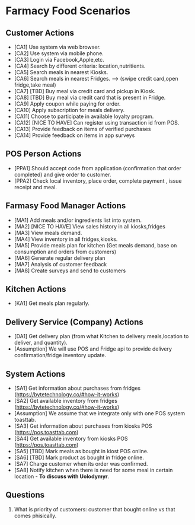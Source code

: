# Farmacy Food Scenarios

## Customer Actions
- [CA1] Use system via web browser.
- [CA2] Use system via mobile phone.
- [CA3] Login via Facebook,Apple,etc.
- [CA4] Search by different criteria: location,nutritients.
- [CA5] Search meals in nearest Kiosks. 
- [CA6] Search meals in nearest Fridges. --> (swipe credit card,open fridge,take meal)
- [CA7] [TBD] Buy meal via credit card and pickup in Kiosk.
- [CA8] [TBD] Buy meal via credit card that is present in Fridge.
- [CA9] Apply coupon while paying for order.
- [CA10] Apply subscription for meals delivery.
- [CA11] Choose to participate in available loyalty program.
- [CA12] [NICE TO HAVE] Can register using transaction id from POS.
- [CA13] Provide feedback on items of verified purchases 
- [CA14] Provide feedback on items in app surveys

## POS Person Actions
- [PPA1] Should accept code from application (confirmation that order completed) and give order to customer.
- [PPA2] Check local inventory, place order, complete payment , issue receipt and meal.

## Farmasy Food Manager Actions
- [MA1] Add meals and/or ingredients list into system.
- [MA2] [NICE TO HAVE] View sales history in all kiosks,fridges
- [MA3] View meals demand.
- [MA4] View inventory in all fridges,kiosks.
- [MA5] Provide meals plan for kitchen (Get meals demand, base on consumption and orders from customers)
- [MA6] Generate regular delivery plan
- [MA7] Analysis of customer feedback 
- [MA8] Create surveys and send to customers
##  Kitchen Actions
- [KA1] Get meals plan regularly.

## Delivery Service (Company) Actions
- [DA1] Get delivery plan (from what Kitchen to delivery meals,location to deliver, and quantity).
- [Assumption] We will use POS and Fridge api to provide delivery confirmation/fridge inventory update.

## System Actions
- [SA1] Get information about purchases from fridges (https://bytetechnology.co/#how-it-works)
- [SA2] Get available inventory from fridges (https://bytetechnology.co/#how-it-works)
- [Assumption] We assume that we integrate only with one POS system toasttab.
- [SA3] Get information about purchases from kiosks POS (https://pos.toasttab.com)
- [SA4] Get available inventory from kiosks POS (https://pos.toasttab.com)
- [SA5] [TBD] Mark meals as bought in kiost POS online.
- [SA6] [TBD] Mark product as bought in fridge online.
- [SA7] Charge customer when its order was confirmed. 
- [SA8] Notify kitchen when there is need for some meal in certain location - **To discuss with Uolodymyr**.

## Questions
1. What is priority of customers: customer that bought online vs that comes phisically.